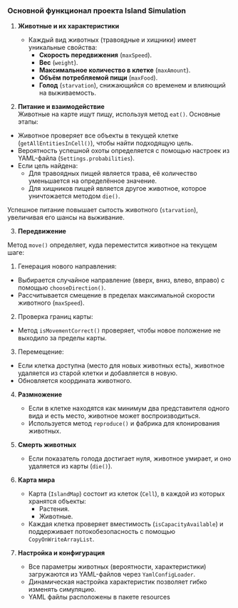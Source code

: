 ### Основной функционал проекта Island Simulation

1. **Животные и их характеристики**  
   - Каждый вид животных (травоядные и хищники) имеет уникальные свойства:
     - **Скорость передвижения** (`maxSpeed`).
     - **Вес** (`weight`).
     - **Максимальное количество в клетке** (`maxAmount`).
     - **Объём потребляемой пищи** (`maxFood`).
     - **Голод** (`starvation`), снижающийся со временем и влияющий на выживаемость.

2. **Питание и взаимодействие**   
Животные на карте ищут пищу, используя метод `eat()`. Основные этапы:  
- Животное проверяет все объекты в текущей клетке (`getAllEntitiesInCell()`), чтобы найти подходящую цель.  
- Вероятность успешной охоты определяется с помощью настроек из YAML-файла (`Settings.probabilities`).  
- Если цель найдена:  
  - Для травоядных пищей является трава, её количество уменьшается на определённое значение.  
  - Для хищников пищей является другое животное, которое уничтожается методом `die()`.  

Успешное питание повышает сытость животного (`starvation`), увеличивая его шансы на выживание.

3. **Передвижение**  

Метод `move()` определяет, куда переместится животное на текущем шаге:  
   1) Генерация нового направления: 
   - Выбирается случайное направление (вверх, вниз, влево, вправо) с помощью `chooseDirection()`.  
   - Рассчитывается смещение в пределах максимальной скорости животного (`maxSpeed`).  

   2) Проверка границ карты: 
   - Метод `isMovementCorrect()` проверяет, чтобы новое положение не выходило за пределы карты.  

   3) Перемещение:
   - Если клетка доступна (место для новых животных есть), животное удаляется из старой клетки и добавляется в новую.  
   - Обновляется координата животного.  

4. **Размножение**  
   - Если в клетке находятся как минимум два представителя одного вида и есть место, животное может воспроизводиться.
   - Используется метод `reproduce()` и фабрика для клонирования животных.

5. **Смерть животных**  
   - Если показатель голода достигает нуля, животное умирает, и оно удаляется из карты (`die()`).

6. **Карта мира**  
   - Карта (`IslandMap`) состоит из клеток (`Cell`), в каждой из которых хранятся объекты:
     - Растения.
     - Животные.
   - Каждая клетка проверяет вместимость (`isCapacityAvailable`) и поддерживает потокобезопасность с помощью `CopyOnWriteArrayList`.

7. **Настройка и конфигурация**  
   - Все параметры животных (вероятности, характеристики) загружаются из YAML-файлов через `YamlConfigLoader`.
   - Динамическая настройка характеристик позволяет гибко изменять симуляцию.
   - YAML файлы расположены в пакете resources

